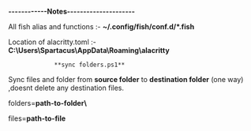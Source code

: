 **------------Notes---------------------**

All fish alias and functions :- **~/.config/fish/conf.d/*.fish**

Location of alacritty.toml :- **C:\Users\Spartacus\AppData\Roaming\alacritty**

                 **sync folders.ps1**
Sync files and folder from **source folder** to **destination folder** (one way) ,doesnt delete any destination files.


folders=**path-to-folder\\**

files=**path-to-file**

 